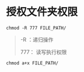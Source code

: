 # 授权文件夹权限
```shell script
chmod -R 777 FILE_PATH/
```
> -R ：递归操作
>
> 777： 读写执行权限
```shell script
chmod a+x FILE_PATH/
```


